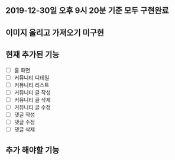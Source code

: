 ## 2019-12-30일 오후 9시 20분 기준 모두 구현완료

## 이미지 올리고 가져오기 미구현

## 현재 추가된 기능

- [ ] 홈 화면
- [ ] 커뮤니티 디테일
- [ ] 커뮤니티 리스트
- [ ] 커뮤니티 글 작성
- [ ] 커뮤니티 글 삭제
- [ ] 커뮤니티 글 수정
- [ ] 댓글 작성
- [ ] 댓글 수정
- [ ] 댓글 삭제

## 추가 해야할 기능
